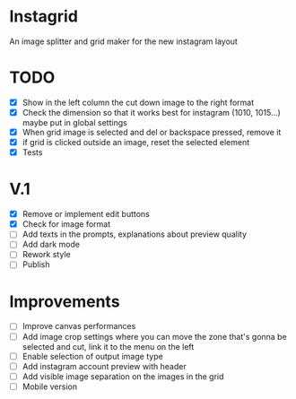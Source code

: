 # Instagrid
An image splitter and grid maker for the new instagram layout

# TODO
- [x] Show in the left column the cut down image to the right format
- [x] Check the dimension so that it works best for instagram (1010, 1015...) maybe put in global settings
- [x] When grid image is selected and del or backspace pressed, remove it
- [x] if grid is clicked outside an image, reset the selected element
- [x] Tests

# V.1
- [x] Remove or implement edit buttons
- [x] Check for image format
- [ ] Add texts in the prompts, explanations about preview quality
- [ ] Add dark mode
- [ ] Rework style 
- [ ] Publish

# Improvements
- [ ] Improve canvas performances
- [ ] Add image crop settings where you can move the zone that's gonna be selected and cut, link it to the menu on the left
- [ ] Enable selection of output image type
- [ ] Add instagram account preview with header
- [ ] Add visible image separation on the images in the grid
- [ ] Mobile version